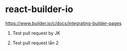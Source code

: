 # react-builder-io
https://www.builder.io/c/docs/integrating-builder-pages


1. Test pull request by JK

2. Test pull request lần 2

